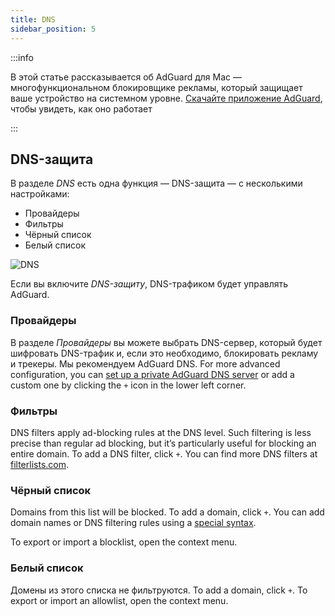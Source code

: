```yaml
---
title: DNS
sidebar_position: 5
---
```


:::info

В этой статье рассказывается об AdGuard для Mac — многофункциональном блокировщике рекламы, который защищает ваше устройство на системном уровне. [Скачайте приложение AdGuard](https://agrd.io/download-kb-adblock), чтобы увидеть, как оно работает

:::

## DNS-защита

В разделе _DNS_ есть одна функция — DNS-защита — с несколькими настройками:

- Провайдеры
- Фильтры
- Чёрный список
- Белый список

![DNS](https://cdn.adtidy.org/content/kb/ad_blocker/mac/dns.png)

Если вы включите _DNS-защиту_, DNS-трафиком будет управлять AdGuard.

### Провайдеры

В разделе _Провайдеры_ вы можете выбрать DNS-сервер, который будет шифровать DNS-трафик и, если это необходимо, блокировать рекламу и трекеры. Мы рекомендуем AdGuard DNS. For more advanced configuration, you can [set up a private AdGuard DNS server](https://adguard-dns.io/welcome.html) or add a custom one by clicking the `+` icon in the lower left corner.

### Фильтры

DNS filters apply ad-blocking rules at the DNS level. Such filtering is less precise than regular ad blocking, but it’s particularly useful for blocking an entire domain. To add a DNS filter, click `+`. You can find more DNS filters at [filterlists.com](https://filterlists.com/).

### Чёрный список

Domains from this list will be blocked. To add a domain, click `+`. You can add domain names or DNS filtering rules using a [special syntax](https://adguard-dns.io/kb/general/dns-filtering-syntax/).

To export or import a blocklist, open the context menu.

### Белый список

Домены из этого списка не фильтруются. To add a domain, click `+`. To export or import an allowlist, open the context menu.
